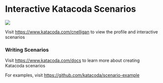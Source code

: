 # Interactive Katacoda Scenarios

[![](http://shields.katacoda.com/katacoda/cnelligan/count.svg)](https://www.katacoda.com/cnelligan "Get your profile on Katacoda.com")

Visit https://www.katacoda.com/cnelligan to view the profile and interactive scenarios

### Writing Scenarios
Visit https://www.katacoda.com/docs to learn more about creating Katacoda scenarios

For examples, visit https://github.com/katacoda/scenario-example
